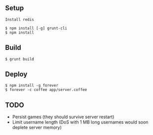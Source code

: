 
Setup
-----

	Install redis

	$ npm install [-g] grunt-cli
	$ npm install


Build
-----

	$ grunt build


Deploy
------

	$ npm install -g forever
	$ forever -c coffee app/server.coffee


TODO
----

* Persist games (they should survive server restart)
* Limit username length (DoS with 1 MB long usernames would soon deplete server memory)

